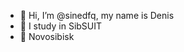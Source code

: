 - 👋 Hi, I’m @sinedfq, my name is Denis
- 📑 I study in SibSUIT
- 🏢 Novosibisk
<!---
sinedfq/sinedfq is a ✨ special ✨ repository because its `README.md` (this file) appears on your GitHub profile.
You can click the Preview link to take a look at your changes.
--->
